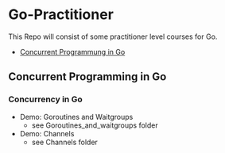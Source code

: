 # Go-Practitioner
This Repo will consist of some practitioner level courses for Go.
- [Concurrent Programmung in Go](#concurrent-programming-in-go)

## Concurrent Programming in Go
### Concurrency in Go
- Demo: Goroutines and Waitgroups
    - see Goroutines_and_waitgroups folder
- Demo: Channels
    - see Channels folder